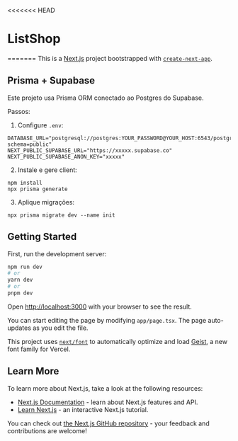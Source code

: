 <<<<<<< HEAD
# ListShop
=======
This is a [Next.js](https://nextjs.org) project bootstrapped with [`create-next-app`](https://nextjs.org/docs/app/api-reference/cli/create-next-app).

## Prisma + Supabase

Este projeto usa Prisma ORM conectado ao Postgres do Supabase.

Passos:

1. Configure `.env`:

```
DATABASE_URL="postgresql://postgres:YOUR_PASSWORD@YOUR_HOST:6543/postgres?schema=public"
NEXT_PUBLIC_SUPABASE_URL="https://xxxxx.supabase.co"
NEXT_PUBLIC_SUPABASE_ANON_KEY="xxxxx"
```

2. Instale e gere client:

```
npm install
npx prisma generate
```

3. Aplique migrações:

```
npx prisma migrate dev --name init
```

## Getting Started

First, run the development server:

```bash
npm run dev
# or
yarn dev
# or
pnpm dev
```

Open [http://localhost:3000](http://localhost:3000) with your browser to see the result.

You can start editing the page by modifying `app/page.tsx`. The page auto-updates as you edit the file.

This project uses [`next/font`](https://nextjs.org/docs/app/building-your-application/optimizing/fonts) to automatically optimize and load [Geist](https://vercel.com/font), a new font family for Vercel.

## Learn More

To learn more about Next.js, take a look at the following resources:

- [Next.js Documentation](https://nextjs.org/docs) - learn about Next.js features and API.
- [Learn Next.js](https://nextjs.org/learn) - an interactive Next.js tutorial.

You can check out [the Next.js GitHub repository](https://github.com/vercel/next.js) - your feedback and contributions are welcome!
